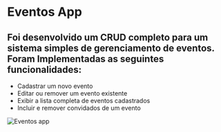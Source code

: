 # Eventos App
## Foi desenvolvido um CRUD completo para um sistema simples de gerenciamento de eventos. Foram Implementadas as seguintes funcionalidades: 
* Cadastrar um novo evento 
* Editar ou remover um evento existente 
* Exibir a lista completa de eventos cadastrados 
* Incluir e remover convidados de um evento

![Eventos app](https://i.ibb.co/qjtq1bQ/inicial.png)




